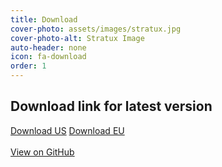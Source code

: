 ```yaml
---
title: Download
cover-photo: assets/images/stratux.jpg
cover-photo-alt: Stratux Image
auto-header: none
icon: fa-download
order: 1
---
```


## Download link for latest version

<a href="https://github.com/b3nn0/stratux/releases/download/v1.6r1-eu028/stratux-v1.6r1-eu028-32d5e58b-us.img.zip" class="button scrolly">Download US</a>
<a href="https://github.com/b3nn0/stratux/releases/download/v1.6r1-eu028/stratux-v1.6r1-eu028-32d5e58b.img.zip" class="button scrolly">Download EU</a>
<br/><br/>
<a href="https://github.com/cyoung/stratux" class="button">View on GitHub</a>
